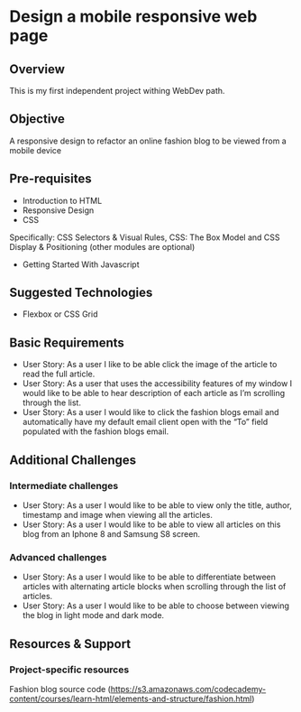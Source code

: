# Design a mobile responsive web page

## Overview
This is my first independent project withing WebDev path.

## Objective
A responsive design to refactor an online fashion blog to be viewed from a mobile device

## Pre-requisites

* Introduction to HTML
* Responsive Design
* CSS

Specifically: CSS Selectors & Visual Rules, CSS: The Box Model and CSS Display & Positioning (other modules are optional)

* Getting Started With Javascript

## Suggested Technologies

* Flexbox or CSS Grid

## Basic Requirements
* User Story: 
    As a user I like to be able click the image of the article to read the full article.
* User Story: 
    As a user that uses the accessibility features of my window I would like to be able to hear description of each article as I’m scrolling through the list.
* User Story: 
    As a user I would like to click the fashion blogs email and automatically have my default email client open with the “To” field populated with the fashion blogs email.

## Additional Challenges

### Intermediate challenges
* User Story: 
    As a user I would like to be able to view only the title, author, timestamp and image when viewing all the articles.
* User Story: 
    As a user I would like to be able to view all articles on this blog from an Iphone 8 and Samsung S8 screen.
    
### Advanced challenges
* User Story: As a user I would like to be able to differentiate between articles with alternating article blocks when scrolling through the list of articles.
* User Story: As a user I would like to be able to choose between viewing the blog in light mode and dark mode.

## Resources & Support

### Project-specific resources

Fashion blog source code (https://s3.amazonaws.com/codecademy-content/courses/learn-html/elements-and-structure/fashion.html)

